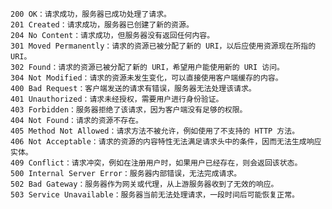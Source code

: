 
    200 OK：请求成功，服务器已成功处理了请求。
    201 Created：请求成功，服务器已创建了新的资源。
    204 No Content：请求成功，但服务器没有返回任何内容。
    301 Moved Permanently：请求的资源已被分配了新的 URI，以后应使用资源现在所指的 URI。
    302 Found：请求的资源已被分配了新的 URI，希望用户能使用新的 URI 访问。
    304 Not Modified：请求的资源未发生变化，可以直接使用客户端缓存的内容。
    400 Bad Request：客户端发送的请求有错误，服务器无法处理该请求。
    401 Unauthorized：请求未经授权，需要用户进行身份验证。
    403 Forbidden：服务器拒绝了该请求，因为客户端没有足够的权限。
    404 Not Found：请求的资源不存在。
    405 Method Not Allowed：请求方法不被允许，例如使用了不支持的 HTTP 方法。
    406 Not Acceptable：请求的资源的内容特性无法满足请求头中的条件，因而无法生成响应实体。
    409 Conflict：请求冲突，例如在注册用户时，如果用户已经存在，则会返回该状态。
    500 Internal Server Error：服务器内部错误，无法完成请求。
    502 Bad Gateway：服务器作为网关或代理，从上游服务器收到了无效的响应。
    503 Service Unavailable：服务器当前无法处理请求，一段时间后可能恢复正常。
